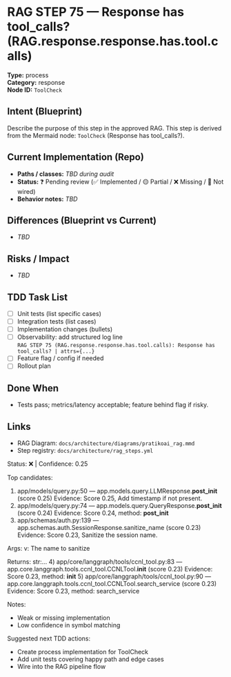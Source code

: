 # RAG STEP 75 — Response has tool_calls? (RAG.response.response.has.tool.calls)

**Type:** process  
**Category:** response  
**Node ID:** `ToolCheck`

## Intent (Blueprint)
Describe the purpose of this step in the approved RAG. This step is derived from the Mermaid node: `ToolCheck` (Response has tool_calls?).

## Current Implementation (Repo)
- **Paths / classes:** _TBD during audit_
- **Status:** ❓ Pending review (✅ Implemented / 🟡 Partial / ❌ Missing / 🔌 Not wired)
- **Behavior notes:** _TBD_

## Differences (Blueprint vs Current)
- _TBD_

## Risks / Impact
- _TBD_

## TDD Task List
- [ ] Unit tests (list specific cases)
- [ ] Integration tests (list cases)
- [ ] Implementation changes (bullets)
- [ ] Observability: add structured log line  
  `RAG STEP 75 (RAG.response.response.has.tool.calls): Response has tool_calls? | attrs={...}`
- [ ] Feature flag / config if needed
- [ ] Rollout plan

## Done When
- Tests pass; metrics/latency acceptable; feature behind flag if risky.

## Links
- RAG Diagram: `docs/architecture/diagrams/pratikoai_rag.mmd`
- Step registry: `docs/architecture/rag_steps.yml`


<!-- AUTO-AUDIT:BEGIN -->
Status: ❌  |  Confidence: 0.25

Top candidates:
1) app/models/query.py:50 — app.models.query.LLMResponse.__post_init__ (score 0.25)
   Evidence: Score 0.25, Add timestamp if not present.
2) app/models/query.py:74 — app.models.query.QueryResponse.__post_init__ (score 0.24)
   Evidence: Score 0.24, method: __post_init__
3) app/schemas/auth.py:139 — app.schemas.auth.SessionResponse.sanitize_name (score 0.23)
   Evidence: Score 0.23, Sanitize the session name.

Args:
    v: The name to sanitize

Returns:
    str:...
4) app/core/langgraph/tools/ccnl_tool.py:83 — app.core.langgraph.tools.ccnl_tool.CCNLTool.__init__ (score 0.23)
   Evidence: Score 0.23, method: __init__
5) app/core/langgraph/tools/ccnl_tool.py:90 — app.core.langgraph.tools.ccnl_tool.CCNLTool.search_service (score 0.23)
   Evidence: Score 0.23, method: search_service

Notes:
- Weak or missing implementation
- Low confidence in symbol matching

Suggested next TDD actions:
- Create process implementation for ToolCheck
- Add unit tests covering happy path and edge cases
- Wire into the RAG pipeline flow
<!-- AUTO-AUDIT:END -->